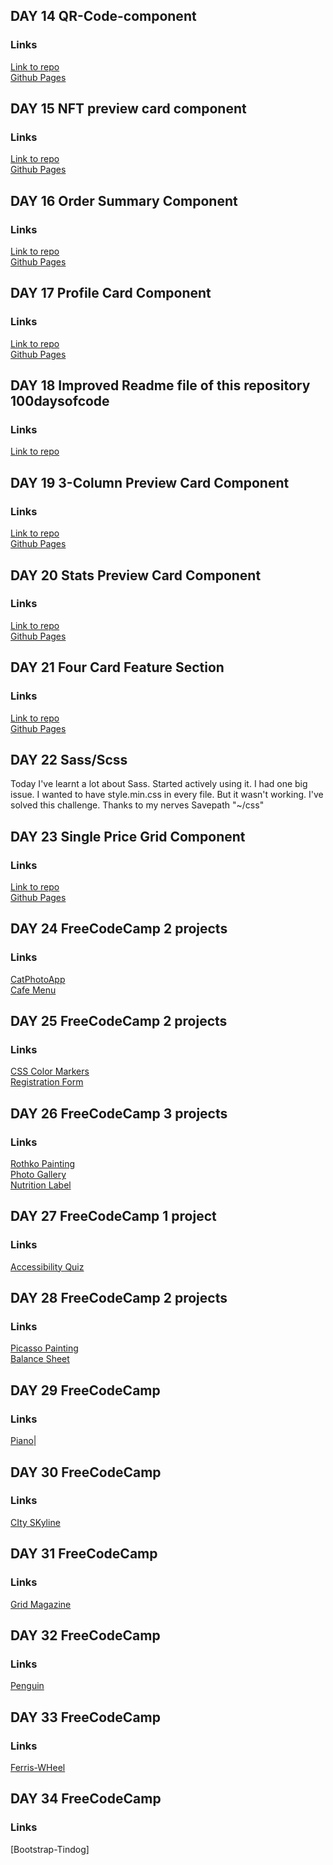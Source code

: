 ## DAY 14 QR-Code-component
### Links

[Link to repo](https://github.com/kanyshaiosmonova/Frontend-Mentor-Challenges/tree/main/QR-Code-component)<br>
[Github Pages](https://kanyshaiosmonova.github.io/Frontend-Mentor-Challenges/QR-Code-component/index.html)

## DAY 15 NFT preview card component
### Links

[Link to repo](https://github.com/kanyshaiosmonova/Frontend-Mentor-Challenges/tree/main/nft-preview-card-component)<br>
[Github Pages](https://kanyshaiosmonova.github.io/Frontend-Mentor-Challenges/nft-preview-card-component/index.html)

## DAY 16 Order Summary Component
### Links

[Link to repo](https://github.com/kanyshaiosmonova/Frontend-Mentor-Challenges/tree/main/order-summary-component)<br>
[Github Pages](https://kanyshaiosmonova.github.io/Frontend-Mentor-Challenges/order-summary-component/index.html)

## DAY 17 Profile Card Component
### Links

[Link to repo](https://github.com/kanyshaiosmonova/Frontend-Mentor-Challenges/tree/main/profile-card-component)<br>
[Github Pages](https://kanyshaiosmonova.github.io/Frontend-Mentor-Challenges/profile-card-component/index.html)

## DAY 18 Improved Readme file of this repository 100daysofcode
### Links

[Link to repo](https://github.com/kanyshaiosmonova/100daysofcode)

## DAY 19 3-Column Preview Card Component
### Links

[Link to repo](https://github.com/kanyshaiosmonova/Frontend-Mentor-Challenges/tree/main/3-column-preview-card-component)<br>
[Github Pages](https://kanyshaiosmonova.github.io/Frontend-Mentor-Challenges/3-column-preview-card-component/index.html)

## DAY 20 Stats Preview Card Component
### Links

[Link to repo](https://github.com/kanyshaiosmonova/Frontend-Mentor-Challenges/tree/main/stats-preview-card-component)<br>
[Github Pages](https://kanyshaiosmonova.github.io/Frontend-Mentor-Challenges/stats-preview-card-component/index.html)

## DAY 21 Four Card Feature Section
### Links

[Link to repo](https://github.com/kanyshaiosmonova/Frontend-Mentor-Challenges/tree/main/four-card-feature-section-master)<br>
[Github Pages](https://kanyshaiosmonova.github.io/Frontend-Mentor-Challenges/four-card-feature-section-master/index.html)

## DAY 22 Sass/Scss
Today I've learnt a lot about Sass. Started actively using it. I had one big issue. I wanted to have style.min.css in every file. But it wasn't working. I've solved this challenge. Thanks to my nerves Savepath "~/css"

## DAY 23 Single Price Grid Component
### Links

[Link to repo](https://github.com/kanyshaiosmonova/Frontend-Mentor-Challenges/blob/main/single-price-grid-component/README.md)<br>
[Github Pages](https://kanyshaiosmonova.github.io/Frontend-Mentor-Challenges/single-price-grid-component/index.html)

## DAY 24 FreeCodeCamp 2 projects
### Links

[CatPhotoApp](https://kanyshaiosmonova.github.io/FreeCodeCamp-Finished-Projects/CatPhotoApp/index.html)<br>
[Cafe Menu](https://kanyshaiosmonova.github.io/FreeCodeCamp-Finished-Projects/Cafe-Menu/index.html)


## DAY 25 FreeCodeCamp 2 projects
### Links

[CSS Color Markers](https://kanyshaiosmonova.github.io/FreeCodeCamp-Finished-Projects/CSS-Color-Markers/index.html)<br>
[Registration Form](https://kanyshaiosmonova.github.io/FreeCodeCamp-Finished-Projects/Registration-Form/index.html)

## DAY 26 FreeCodeCamp 3 projects
### Links

[Rothko Painting](https://kanyshaiosmonova.github.io/FreeCodeCamp-Finished-Projects/Rothko-Painting/index.html)<br>
[Photo Gallery](https://kanyshaiosmonova.github.io/FreeCodeCamp-Finished-Projects/Photo-Gallery/index.html)<br>
[Nutrition Label](https://kanyshaiosmonova.github.io/FreeCodeCamp-Finished-Projects/Nutrition-Label/index.html)

## DAY 27 FreeCodeCamp 1 project
### Links

[Accessibility Quiz](https://kanyshaiosmonova.github.io/FreeCodeCamp-Finished-Projects/Accessibility-Quizg/index.html)

## DAY 28 FreeCodeCamp 2 projects
### Links
[Picasso Painting](https://kanyshaiosmonova.github.io/FreeCodeCamp-Finished-Projects/Picasso-Painting/index.html)<br>
[Balance Sheet](https://kanyshaiosmonova.github.io/FreeCodeCamp-Finished-Projects/Balance-Sheet/index.html)

## DAY 29 FreeCodeCamp 
### Links
[Piano](https://kanyshaiosmonova.github.io/FreeCodeCamp-Finished-Projects/Responsive-Web-Design-Piano/index.html)|

## DAY 30 FreeCodeCamp 
### Links
[CIty SKyline](https://kanyshaiosmonova.github.io/FreeCodeCamp-Finished-Projects/City-Skyline/index.html)

## DAY 31 FreeCodeCamp 
### Links
[Grid Magazine](https://kanyshaiosmonova.github.io/FreeCodeCamp-Finished-Projects/Grid-Magazine/index.html)

## DAY 32 FreeCodeCamp 
### Links
[Penguin](https://kanyshaiosmonova.github.io/FreeCodeCamp-Finished-Projects/Penguin/index.html)

## DAY 33 FreeCodeCamp 
### Links
[Ferris-WHeel](https://kanyshaiosmonova.github.io/FreeCodeCamp-Finished-Projects/Ferris-Wheel/index.html)

## DAY 34 FreeCodeCamp 
### Links
[Bootstrap-Tindog]
